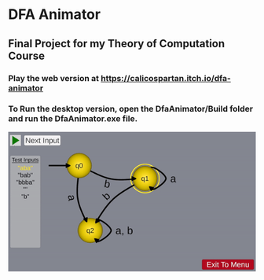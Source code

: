# DFA Animator
## Final Project for my Theory of Computation Course
### Play the web version at https://calicospartan.itch.io/dfa-animator
### To Run the desktop version, open the DfaAnimator/Build folder and run the DfaAnimator.exe file.

![GIF of the application running](DfaAnimator/demo.gif)
